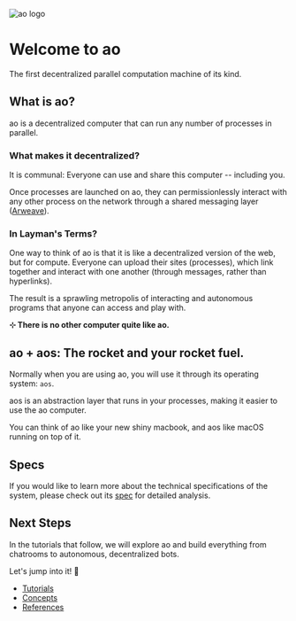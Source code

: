 ![ao logo](/ao-logo-grey.svg)

# Welcome to ao

The first decentralized parallel computation machine of its kind.

## What is ao?

ao is a decentralized computer that can run any number of processes in parallel.

### What makes it decentralized?

It is communal: Everyone can use and share this computer -- including you.

Once processes are launched on ao, they can permissionlessly interact with any other process on the network through a shared messaging layer ([Arweave](https://arweave.org)).

### In Layman's Terms?

One way to think of ao is that it is like a decentralized version of the web, but for compute. Everyone can upload their sites (processes), which link together and interact with one another (through messages, rather than hyperlinks).

The result is a sprawling metropolis of interacting and autonomous programs that anyone can access and play with.

**⊹ There is no other computer quite like ao.**

## ao + aos: The rocket and your rocket fuel.

Normally when you are using ao, you will use it through its operating system: `aos`.

aos is an abstraction layer that runs in your processes, making it easier to use the ao computer.

You can think of ao like your new shiny macbook, and aos like macOS running on top of it.

## Specs

If you would like to learn more about the technical specifications of the system, please check out its [spec](https://ao.g8way.io/#/specs) for detailed analysis.

## Next Steps

In the tutorials that follow, we will explore ao and build everything from chatrooms to autonomous, decentralized bots.

Let's jump into it! 🚀

- [Tutorials](../guides/tutorials/index)
- [Concepts](../concepts/index)
- [References](../references/index)
